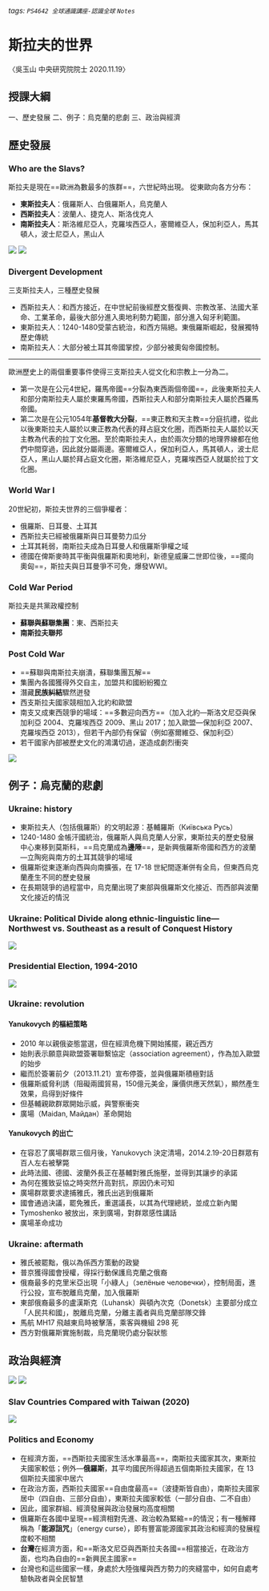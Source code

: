 ###### tags: `PS4642 全球通識講座-認識全球` `Notes`
# 斯拉夫的世界
〈吳玉山 中央研究院院士 2020.11.19〉


## 授課大綱
一、歷史發展
二、例子：烏克蘭的悲劇
三、政治與經濟


## 歷史發展
### Who are the Slavs?
斯拉夫是現在==歐洲為數最多的族群==，六世紀時出現。
從東歐向各方分布：
* **東斯拉夫人**：俄羅斯人、白俄羅斯人，烏克蘭人
* **西斯拉夫人**：波蘭人、捷克人、斯洛伐克人
* **南斯拉夫人**：斯洛維尼亞人，克羅埃西亞人，塞爾維亞人，保加利亞人，馬其頓人，波士尼亞人，黑山人

![](https://i.imgur.com/U7zrmFx.png)
![](https://i.imgur.com/ZrPfWOW.png)

### Divergent Development
三支斯拉夫人，三種歷史發展
* 西斯拉夫人：和西方接近，在中世紀前後經歷文藝復興、宗教改革、法國大革命、工業革命，最後大部分進入奧地利勢力範圍，部分進入匈牙利範圍。
* 東斯拉夫人：1240-1480受蒙古統治，和西方隔絕。東俄羅斯崛起，發展獨特歷史傳統
* 南斯拉夫人：大部分被土耳其帝國掌控，少部分被奧匈帝國控制。

***
歐洲歷史上的兩個重要事件使得三支斯拉夫人從文化和宗教上一分為二。
* 第一次是在公元4世紀，羅馬帝國==分裂為東西兩個帝國==，此後東斯拉夫人和部分南斯拉夫人屬於東羅馬帝國，西斯拉夫人和部分南斯拉夫人屬於西羅馬帝國。
* 第二次是在公元1054年**基督教大分裂**，==東正教和天主教==分庭抗禮，從此以後東斯拉夫人屬於以東正教為代表的拜占庭文化圈，而西斯拉夫人屬於以天主教為代表的拉丁文化圈。至於南斯拉夫人，由於兩次分類的地理界線都在他們中間穿過，因此就分屬兩邊。塞爾維亞人，保加利亞人，馬其頓人，波士尼亞人，黑山人屬於拜占庭文化圈，斯洛維尼亞人，克羅埃西亞人就屬於拉丁文化圈。

### World War I
20世紀初，斯拉夫世界的三個爭權者：
* 俄羅斯、日耳曼、土耳其
* 西斯拉夫已經被俄羅斯與日耳曼勢力瓜分
* 土耳其耗弱，南斯拉夫成為日耳曼人和俄羅斯爭權之域
* 德國在俾斯麥時其平衡與俄羅斯和奧地利，新德皇威廉二世即位後，==擺向奧匈==，斯拉夫與日耳曼爭不可免，爆發WWI。

### Cold War Period
斯拉夫是共黨政權控制
* **蘇聯與蘇聯集團**：東、西斯拉夫
* **南斯拉夫聯邦**

### Post Cold War
* ==蘇聯與南斯拉夫崩潰，蘇聯集團瓦解==
* 集團內各國獲得外交自主，加盟共和國紛紛獨立
* 潛藏**民族糾結**驟然迸發
* 西支斯拉夫國家競相加入北約和歐盟
* 南支又成東西競爭的場域：==多數迎向西方==（加入北約—斯洛文尼亞與保加利亞 2004、克羅埃西亞 2009、黑山 2017；加入歐盟—保加利亞 2007、克羅埃西亞 2013），但若干內部仍有保留（例如塞爾維亞、保加利亞）
* 若干國家內部被歷史文化的鴻溝切過，遂造成劇烈衝突

![](https://i.imgur.com/7qlidSF.png)


## 例子：烏克蘭的悲劇
### Ukraine: history
* 東斯拉夫人（包括俄羅斯）的文明起源：基輔羅斯（Київська Русь）
* 1240-1480 金帳汗國統治，俄羅斯人與烏克蘭人分家，東斯拉夫的歷史發展中心東移到莫斯科，==烏克蘭成為**邊陲**==，是新興俄羅斯帝國和西方的波蘭—立陶宛與南方的土耳其競爭的場域
* 俄羅斯從東逐漸向西與向南擴張，在 17-18 世紀間逐漸併有全烏，但東西烏克蘭產生不同的歷史發展
* 在長期競爭的過程當中，烏克蘭出現了東部與俄羅斯文化接近、而西部與波蘭文化接近的情況

### Ukraine: Political Divide along ethnic-linguistic line—Northwest vs. Southeast as a result of Conquest History
![](https://i.imgur.com/VrqjIHI.png)

### Presidential Election, 1994-2010
![](https://i.imgur.com/T2oFBVw.png)

### Ukraine: revolution
#### Yanukovych 的樞紐策略
* 2010 年以親俄姿態當選，但在經濟危機下開始搖擺，親近西方
* 始則表示願意與歐盟簽署聯繫協定（association agreement），作為加入歐盟的始步
* 繼而於簽署前夕（2013.11.21）宣布停簽，並與俄羅斯積極對話
* 俄羅斯威脅利誘（阻礙兩國貿易，150億元美金，廉價供應天然氣），顯然產生效果，烏得到好條件
* 但基輔親歐群眾開始示威，與警察衝突
* 廣場（Maidan, Майдан）革命開始

#### Yanukovych 的出亡
* 在容忍了廣場群眾三個月後，Yanukovych 決定清場，2014.2.19-20日群眾有百人左右被擊斃
* 此時法國、德國、波蘭外長正在基輔對雅氏施壓，並得到其讓步的承諾
* 為何在獲致妥協之時突然升高對抗，原因仍未可知
* 廣場群眾要求逮捕雅氏，雅氏出逃到俄羅斯
* 國會通過決議，罷免雅氏，重選議長，以其為代理總統，並成立新內閣
* Tymoshenko 被放出，來到廣場，對群眾感性講話
* 廣場革命成功

### Ukraine: aftermath
* 雅氏被罷黜，俄以為係西方策動的政變
* 普京獲得國會授權，得採行動保護烏克蘭之俄裔
* 俄裔最多的克里米亞出現「小綠人」（зелёные человечки），控制局面，進行公投，宣布脫離烏克蘭，加入俄羅斯
* 東部俄裔最多的盧漢斯克（Luhansk）與頓內次克（Donetsk）主要部分成立「人民共和國」，脫離烏克蘭，分離主義者與烏克蘭部隊交鋒
* 馬航 MH17 飛越東烏時被擊落，乘客與機組 298 死
* 西方對俄羅斯實施制裁，烏克蘭現仍處分裂狀態


## 政治與經濟
![](https://i.imgur.com/LVNeHhi.png)
![](https://i.imgur.com/l1gzptr.png)

### Slav Countries Compared with Taiwan (2020)
![](https://i.imgur.com/hq9AbId.png)

### Politics and Economy
* 在經濟方面，==西斯拉夫國家生活水準最高==，南斯拉夫國家其次，東斯拉夫國家較低；例外—**俄羅斯**，其平均國民所得超過五個南斯拉夫國家，在 13 個斯拉夫國家中居六
* 在政治方面，西斯拉夫國家==自由度最高==（波捷斯皆自由），南斯拉夫國家居中（四自由、三部分自由），東斯拉夫國家較低（一部分自由、二不自由）
* 因此，國家群組、經濟發展與政治發展均高度相關
* 俄羅斯在各國中呈現==經濟相對先進、政治較為緊縮==的情況；有一種解釋稱為「**能源詛咒**」（energy curse），即有豐富能源國家其政治和經濟的發展程度較不相關
* **台灣**在經濟方面，和==斯洛文尼亞與西斯拉夫各國==相當接近，在政治方面，也均為自由的==新興民主國家==
* 台灣也和這些國家一樣，身處於大陸強權與西方勢力的夾縫當中，如何自處考驗執政者與全民智慧

